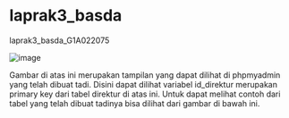 # laprak3_basda
laprak3_basda_G1A022075

![image](https://github.com/AisyahAmeliaZarahJuaita/laprak3_basda/assets/131422249/b5c8eab1-fc70-490f-a45a-c25770b99ea5)

Gambar di atas ini merupakan tampilan yang dapat dilihat di phpmyadmin yang telah dibuat tadi. Disini dapat dilihat variabel id_direktur merupakan primary key dari tabel direktur di atas ini. Untuk dapat melihat contoh dari tabel yang telah dibuat tadinya bisa dilihat dari gambar di bawah ini. 


